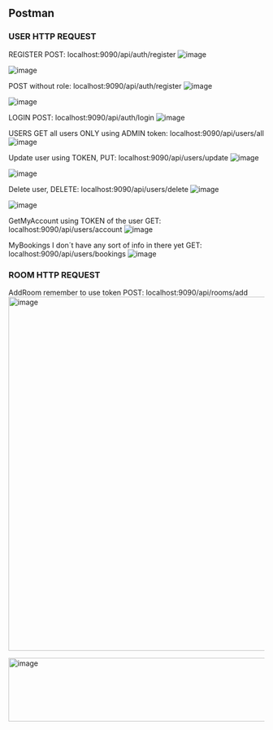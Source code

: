 ## Postman 
### USER HTTP REQUEST

REGISTER
POST: localhost:9090/api/auth/register
![image](https://github.com/user-attachments/assets/eb07578f-84aa-43ae-8271-4987456a11fc)

![image](https://github.com/user-attachments/assets/aaff5054-303f-428c-a68c-e2e100b2ece0)

POST without role: localhost:9090/api/auth/register
![image](https://github.com/user-attachments/assets/846895d1-f02f-42c9-bfef-5347fbe76b54)

![image](https://github.com/user-attachments/assets/dbbb8505-35f3-447a-a760-e802666d5221)

LOGIN
POST: localhost:9090/api/auth/login
![image](https://github.com/user-attachments/assets/85c51d67-d451-49d3-a328-301ff82e87cf)

USERS
GET all users ONLY using ADMIN token: localhost:9090/api/users/all
![image](https://github.com/user-attachments/assets/56336e62-23a3-414c-a595-0b23dcc5b092)

Update user using TOKEN, PUT: localhost:9090/api/users/update
![image](https://github.com/user-attachments/assets/802f0e37-de5c-4264-b296-6a79574fe25f)

![image](https://github.com/user-attachments/assets/cb667a36-5dff-40fe-81c0-f11c393e86cb)

Delete user, DELETE: localhost:9090/api/users/delete
![image](https://github.com/user-attachments/assets/1ab7abf5-16c1-4156-8ecb-147b4006379f)

![image](https://github.com/user-attachments/assets/ad354919-0103-4b43-ab07-d85335c793d0)

GetMyAccount using TOKEN of the user
GET: localhost:9090/api/users/account
![image](https://github.com/user-attachments/assets/f4b144b9-07eb-41c8-b952-e4c651941821)

MyBookings I don´t have any sort of info in there yet
GET: localhost:9090/api/users/bookings
![image](https://github.com/user-attachments/assets/3bb0c83a-504b-43f2-89e3-0ba51211b523)

### ROOM HTTP REQUEST
AddRoom remember to use token
POST: localhost:9090/api/rooms/add 
<img width="966" height="696" alt="image" src="https://github.com/user-attachments/assets/b0453c28-c1ad-4652-893a-ee3ebe452210" />

<img width="1457" height="125" alt="image" src="https://github.com/user-attachments/assets/0654c45b-96d5-47df-a055-058c9d9f43b2" />


